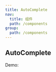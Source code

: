 ```yaml
---
title: AutoComplete
nav:
  title: 组件
  path: /components
group:
  path: /components
---
```


## AutoComplete

Demo:

<code src="./demos/index.tsx"></code>

<API></API>